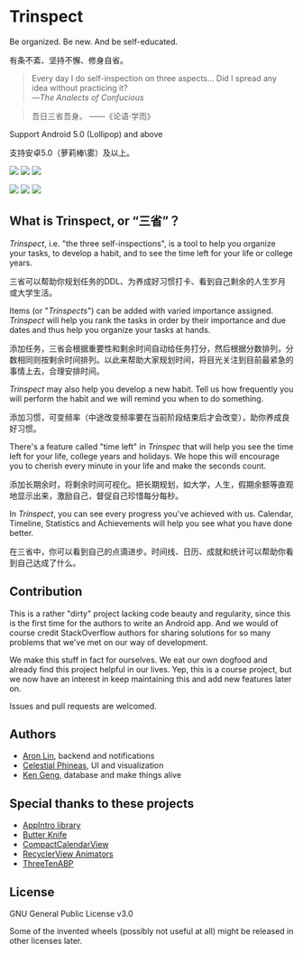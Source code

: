 # Trinspect

Be organized. Be new. And be self-educated.

有条不紊、坚持不懈、修身自省。

> Every day I do self-inspection on three aspects... Did I spread any idea without practicing it?
>\
> —*The Analects of Confucious*

> 吾日三省吾身。
> ——《论语·学而》

Support Android 5.0 (Lollipop) and above

支持安卓5.0（萝莉棒\雾）及以上。

![](screenshots/Screenshot_2017-12-17-08-49-43-231_io.github.cele.png) ![](screenshots/Screenshot_2017-12-17-08-51-37-677_io.github.cele.png) ![](screenshots/Screenshot_2017-12-17-08-53-05-855_io.github.cele.png) 

![](screenshots/Screenshot_2017-12-17-08-53-12-663_io.github.cele.png) ![](screenshots/Screenshot_2017-12-17-08-55-20-505_io.github.cele.png) ![](screenshots/Screenshot_2017-12-17-08-55-46-048_io.github.cele.png) 

## What is Trinspect, or “三省”？

*Trinspect*, i.e. "the three self-inspections", is a tool to help you organize your tasks, to develop a habit, and to see the time left for your life or college years.

三省可以帮助你规划任务的DDL、为养成好习惯打卡、看到自己剩余的人生岁月或大学生活。

Items (or "*Trinspects*") can be added with varied importance assigned. *Trinspect* will help you rank the tasks in order by their importance and due dates and thus help you organize your tasks at hands.

添加任务，三省会根据重要性和剩余时间自动给任务打分，然后根据分数排列，分数相同则按剩余时间排列。以此来帮助大家规划时间，将目光关注到目前最紧急的事情上去，合理安排时间。

*Trinspect* may also help you develop a new habit. Tell us how frequently you will perform the habit and we will remind you when to do something.

添加习惯，可变频率（中途改变频率要在当前阶段结束后才会改变），助你养成良好习惯。

There's a feature called "time left" in *Trinspec* that will help you see the time left for your life, college years and holidays. We hope this will encourage you to cherish every minute in your life and make the seconds count.

添加长期余时，将剩余时间可视化。把长期规划，如大学，人生，假期余额等直观地显示出来，激励自己，督促自己珍惜每分每秒。

In *Trinspect*, you can see every progress you've achieved with us. Calendar, Timeline, Statistics and Achievements will help you see what you have done better.

在三省中，你可以看到自己的点滴进步。时间线、日历、成就和统计可以帮助你看到自己达成了什么。

## Contribution

This is a rather "dirty" project lacking code beauty and regularity, since this is the first time for the authors to write an Android app. And we would of course credit StackOverflow authors for sharing solutions for so many problems that we've met on our way of development.

We make this stuff in fact for ourselves. We eat our own dogfood and already find this project helpful in our lives. Yep, this is a course project, but we now have an interest in keep maintaining this and add new features later on.

Issues and pull requests are welcomed.

## Authors

* [Aron Lin](https://github.com/AronLin), backend and notifications
* [Celestial Phineas](https://github.com/celestialphineas), UI and visualization
* [Ken Geng](https://github.com/KenGeng), database and make things alive

## Special thanks to these projects

* [AppIntro library](https://github.com/apl-devs/AppIntro)
* [Butter Knife](https://github.com/JakeWharton/butterknife)
* [CompactCalendarView](https://github.com/SundeepK/CmpactCalendarView)
* [RecyclerView Animators](https://github.com/wasabeef/recyclerview-animators)
* [ThreeTenABP](https://github.com/JakeWharton/ThreeTenABP)

## License

GNU General Public License v3.0

Some of the invented wheels (possibly not useful at all) might be released in other licenses later.